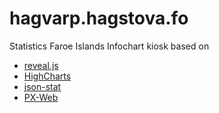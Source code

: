 # hagvarp.hagstova.fo 
Statistics Faroe Islands Infochart kiosk based on 

* [reveal.js](https://github.com/hakimel/reveal.js)
* [HighCharts](http://www.highcharts.com/)
* [json-stat](https://json-stat.org/)
* [PX-Web](http://www.scb.se/sv_/PC-Axis/Programs/PX-Web/)
